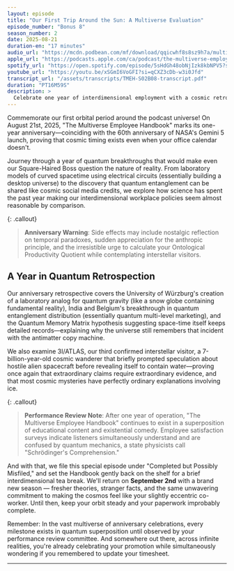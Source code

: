 ```yaml
---
layout: episode
title: "Our First Trip Around the Sun: A Multiverse Evaluation"
episode_number: "Bonus 8"
season_number: 2
date: 2025-08-21
duration-en: "17 minutes"
audio_url: "https://mcdn.podbean.com/mf/download/qqicwhf8s8sz9h7a/multiverse-employee-handbook-s02b08-final.mp3"
apple_url: "https://podcasts.apple.com/ca/podcast/the-multiverse-employee-handbook/id1764134739?i=1000722919327"
spotify_url: "https://open.spotify.com/episode/5sHdGh48obNjIzk8kbNPV5?si=TNnXiVy7SWKIiTjPAruEOQ"
youtube_url: "https://youtu.be/xSGmI6VoGFI?si=qCXZ3cDb-w3i0Jfd"
transcript_url: "/assets/transcripts/TMEH-S02B08-transcript.pdf"
duration: "PT16M59S"
description: >
  Celebrate one year of interdimensional employment with a cosmic retrospective on quantum discoveries, space science, and the eternal quest to understand why the universe keeps leaving us on hold.
---
```


Commemorate our first orbital period around the podcast universe! On August 21st, 2025, "The Multiverse Employee Handbook" marks its one-year anniversary—coinciding with the 60th anniversary of NASA's Gemini 5 launch, proving that cosmic timing exists even when your office calendar doesn't.

Journey through a year of quantum breakthroughs that would make even our Square-Haired Boss question the nature of reality. From laboratory models of curved spacetime using electrical circuits (essentially building a desktop universe) to the discovery that quantum entanglement can be shared like cosmic social media credits, we explore how science has spent the past year making our interdimensional workplace policies seem almost reasonable by comparison.

{: .callout}
> **Anniversary Warning**: Side effects may include nostalgic reflection on temporal paradoxes, sudden appreciation for the anthropic principle, and the irresistible urge to calculate your Ontological Productivity Quotient while contemplating interstellar visitors.

## A Year in Quantum Retrospection
Our anniversary retrospective covers the University of Würzburg's creation of a laboratory analog for quantum gravity (like a snow globe containing fundamental reality), India and Belgium's breakthrough in quantum entanglement distribution (essentially quantum multi-level marketing), and the Quantum Memory Matrix hypothesis suggesting space-time itself keeps detailed records—explaining why the universe still remembers that incident with the antimatter copy machine.

We also examine 3I/ATLAS, our third confirmed interstellar visitor, a 7-billion-year-old cosmic wanderer that briefly prompted speculation about hostile alien spacecraft before revealing itself to contain water—proving once again that extraordinary claims require extraordinary evidence, and that most cosmic mysteries have perfectly ordinary explanations involving ice.

{: .callout}
> **Performance Review Note**: After one year of operation, "The Multiverse Employee Handbook" continues to exist in a superposition of educational content and existential comedy. Employee satisfaction surveys indicate listeners simultaneously understand and are confused by quantum mechanics, a state physicists call "Schrödinger's Comprehension."

And with that, we file this special episode under "Completed but Possibly Misfiled," and set the Handbook gently back on the shelf for a brief interdimensional tea break. We'll return on **September 2nd** with a brand new season — fresher theories, stranger facts, and the same unwavering commitment to making the cosmos feel like your slightly eccentric co-worker. Until then, keep your orbit steady and your paperwork improbably complete.

Remember: In the vast multiverse of anniversary celebrations, every milestone exists in quantum superposition until observed by your performance review committee. And somewhere out there, across infinite realities, you're already celebrating your promotion while simultaneously wondering if you remembered to update your timesheet.

---

